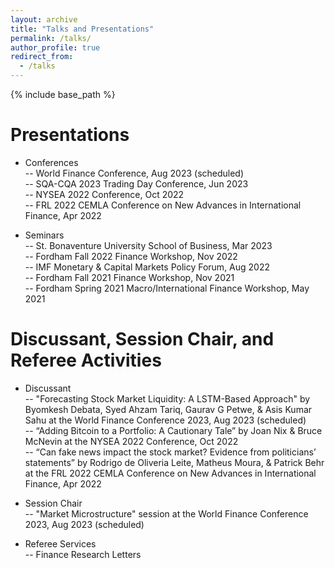 ```yaml
---
layout: archive
title: "Talks and Presentations"
permalink: /talks/
author_profile: true
redirect_from:
  - /talks
---
```

{% include base_path %}

Presentations
======
* Conferences <br>
-- World Finance Conference, Aug 2023 (scheduled) <br>
-- SQA-CQA 2023 Trading Day Conference, Jun 2023 <br>
-- NYSEA 2022 Conference, Oct 2022 <br>
-- FRL 2022 CEMLA Conference on New Advances in International Finance, Apr 2022 <br>

* Seminars <br>
-- St. Bonaventure University School of Business, Mar 2023 <br>
-- Fordham Fall 2022 Finance Workshop, Nov 2022 <br>
-- IMF Monetary & Capital Markets Policy Forum, Aug 2022 <br>
-- Fordham Fall 2021 Finance Workshop, Nov 2021 <br>
-- Fordham Spring 2021 Macro/International Finance Workshop, May 2021 <br>

Discussant, Session Chair, and Referee Activities
======
* Discussant <br>
-- "Forecasting Stock Market Liquidity: A LSTM-Based Approach" by Byomkesh Debata, Syed Ahzam Tariq, Gaurav G Petwe, & Asis Kumar Sahu at the World Finance Conference 2023, Aug 2023 (scheduled) <br>
-- “Adding Bitcoin to a Portfolio: A Cautionary Tale” by Joan Nix & Bruce McNevin at the NYSEA 2022 Conference, Oct 2022 <br>
-- “Can fake news impact the stock market? Evidence from politicians’ statements” by Rodrigo de Oliveria Leite, Matheus Moura, & Patrick Behr at the FRL 2022 CEMLA Conference on New Advances in International Finance, Apr 2022 <br>

* Session Chair <br>
-- "Market Microstructure" session at the World Finance Conference 2023, Aug 2023 (scheduled) <br>

* Referee Services <br>
-- Finance Research Letters <br>
